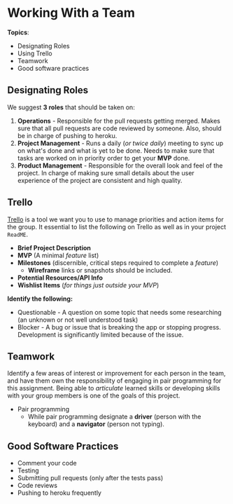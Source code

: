 # Working With a Team

__Topics__:

* Designating Roles
* Using Trello
* Teamwork
* Good software practices

## Designating Roles

We suggest __3 roles__ that should be taken on:

1. __Operations__ - Responsible for the pull requests getting merged.  Makes sure that all pull requests are code reviewed by someone.  Also, should be in charge of pushing to heroku.
2. __Project Management__ - Runs a daily (*or twice daily*) meeting to sync up on what's done and what is yet to be done.  Needs to make sure that tasks are worked on in priority order to get your **MVP** done.
3. __Product Management__ - Responsible for the overall look and feel of the project.  In charge of making sure small details about the user experience of the project are consistent and high quality.

## Trello

[Trello](https://trello.com/) is a tool we want you to use to manage priorities and action items for the group. It essential to list the following on Trello as well as in your project `ReadME`.

* **Brief Project Description**
* **MVP** (A minimal *feature* list)
* **Milestones** (discernible, critical steps required to complete a *feature*)
	* **Wireframe** links or snapshots should be included. 
* **Potential Resources/API Info**
* **Wishlist Items** (*for things just outside your MVP*)

__Identify the following:__

* Questionable - A question on some topic that needs some researching (an unknown or not well understood task)
* Blocker - A bug or issue that is breaking the app or stopping progress.  Development is significantly limited because of the issue.

## Teamwork

Identify a few areas of interest or improvement for each person in the team, and have them own the responsibility of engaging in pair programming for this assignment. Being able to *articulate* learned skills or developing skills with your group members is one of the goals of this project.

* Pair programming
	* While pair programming designate a __driver__ (person with the keyboard) and a __navigator__ (person not typing).

## Good Software Practices

* Comment your code
* Testing
* Submitting pull requests (only after the tests pass)
* Code reviews
* Pushing to heroku frequently